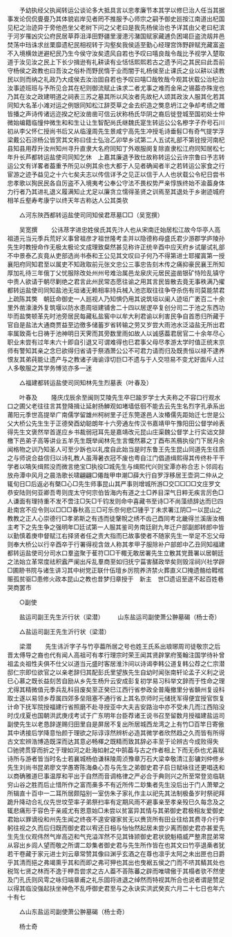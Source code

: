 <!-- { "loadSidebar": true } -->
　　予幼执经父执闻转运公谈论多大抵具言以忠孝廉节本其学以修巳治人任当其据事发论侃侃亹亹乃其体貌岩岸见者罔不推服予心师宗之嗣予御史廵按江南道出杞国见杞之治迹异于旁他邑坐父老树下问之父老曰是我先杨侯治也予详其由父老曰杞滨于河岁罹凶灾公府民居草莽沮泽田野疆里漫漶污潴国赋家藏逋负困竭巨盗流刼井邑焚荡中珰诛求丝栗靡遗杞民相视转于沟壑矣我侯适至勤心经理宫饰野辟赋充藏富盗不入境横敛迸避杞民乃生今侯守汝矣遗风自若也予叹曰嘻良哉令哉比予视学入楚取道于汝见汝之民上下长少揖逊有礼耕读有业恬恬熙熙若古之遗予问之其民曰此吾前守杨侯之政教也曰吾汝之俗朴而野民惰于业而闇于礼杨侯至止课氏之业以耕以读教民以则而纳之礼政乃大成侯去汝治固自若也予叹曰嘻□哉牧哉今观其状载公治杞治汝事迹班班与予所见合其在杞则御流赋止诛求二者尤事之难而金帛之锡葢亦殊宠也乃其在汝之政建明道之祠表三苏之墓其所以风汝者先故杞人颂其政汝人服其化若其同知大名革小滩对运之例银同知松江辞茭草之金去织造之獘息坍江之争却考绩之赠皆播之声诗传诸远迩揆之杞汝凿凿可信云状称杨氏华阴之裔后徙登城至国初处士仲微始编籍临憧仲微生和和生让让生智配尚氏继魏氏寔生转运公公名槮字子乔号石川初从李父怀仁授尚书后又从临潼周先生景咸宁高先生冲授毛诗垂髫□有奇气提学浮梁戴公石淙杨公皆赏其文称曰佳士弘治乙卯举乡试第二人五试礼部不第铨授河南杞县知县用荐升汝州知州寻升直隶大名府同知丁外艰服阕复除直隶松江府同知居松七年升长芦都转运盐使司同知乞休　上嘉其廉退予致仕故称转运公云许宗鲁曰予志转运公文有详畧者葢重予所见以例其余也大都于人见者确闻者半之若转运公家食之行宦游之迹予益见之十六七矣夫志以传信详予之见正以信于人人也状载公令杞日尝书忠孝歌以狥民民各自厉盗不入境夷考公奉公守法不畏权势严亲惇族终始不渝葢身体力行者乃其进礼退义履满知止尤足以廉贪立懦得圣贤之训焉至其退处于乡谢迹城府相羊丘壑寿考康宁以终天年古称达人公其类欤 

　　△河东陜西都转运盐使司同知侯君荩墓□□（吴宽撰） 

　　吴宽撰 
　　公讳荩字进忠姓侯氏其先汴人也从宋南迁始居松江故今华亭人高祖道元当元季兵荒好义事曾祖彦才祖世隆考圭并以隐德称母盛氏君少游郡学庐陵孙先生时教授命作无极太极论文成理致粲然甚见称许正统辛酉中应天府乡试屡试礼部不中景泰乙亥竟从吏部选尚书泰和王公见其文叹曰子何乃不得第进士耶擢寘第一授襄阳府同知君至以属吏不知政取前元张文忠公三事忠告刻木传之痛抑豪民襄王所知厚加礼待三年俄丁父忧服除改处州州号难治属邑龙泉庆元居民盗凿银矿恃险乱镇守中贵人欲请于朝尽剿绝之君言此州民常态愿往谕之用其言民皆散去竟无事秩满乃擢都转运盐使司同知盐池无垣诸无赖相率持兵械入池恣取往往争夺杀伤有司莫能禁君上疏陈其獘　朝廷命御史一人廵视人乃知惧仍用其说筑垣以阑人迹垣广袤百二十余里外凿濠濠外复筑堰以防水患周垣建铺舍二十四以居逻卒复创分司二于池之东西功毕而盐獘顿革先时池旁居民每藏私盐窖中以牟大利君谕以利害民争自首悉归所藏于官自是盐法大通商贾益至边徼多储蓄岁省转输之劳又岁尝大雨池水泛溢盐无所出君率属致斋七日祷于池神明日天霁而其旁数里雨如故人以诚感葢君居官二十余年尽心职业未尝有过年未六十即自引退又可谓难得也巳君事父母尽孝游太学时值正统末京师有警知其亲之念巳欲得归省请于祭酒萧公公不可君力请而归及既贵恒以禄不逮养恨友其弟莼能让遗产与之教诸子诲谕谆切巨□不遗与于人交坦易不变尤好面斥人过人多敬服之其学务愽览亦多一迷 

　　△福建都转运盐使司同知林先生烈墓表（叶春及） 

　　叶春及 
　　隆庆戊辰余至闽则艾陵先生卒巳踰岁学士大夫称之不容口行观水口之圃父老往往言其登降揖让延射扬觯观如堵墙低徊不能去云先生名烈字孔承系出莆阳元季世高提举广南儒学留雄州柯树里子迁东筦遂邑人汝椿儒先距始迁七世是公父大桥公先生生于正德癸酉幼聪朗年十六旁通左传汉书嘉靖甲午豫阳田公督学岭表得先生文褒然举首遂应乡书裁弱冠耳先是嘉靖改元昆山庄渠魏公督学上行实诎文辞檄下邑弟子高等讲业五羊先生既举闻林先生言慨然慕之丁酉布羔鴈执役门下居月余闻格物之训乃知圣人可至少跅也以礼度自此始当是时东鲁王先生昆山同道先生往质之与师说合益信归以诗礼教人虽溽暑衣冠不废也粤自江门倡道缉熙得其传终朴干干学者以嗃矢缉熙没而微言绝宝□执役□城先生与缉熙代兴则宝潭亦称合志卜邻闾右放舟潭中风月之晨浩歌长啸翩翩□僊哉甲申潮□薛大行自罗浮移居王壶洞二仲从之辄旬日□后返必有槩□心□先生师事昆山其严事则增城所游□交□□□□文庄罗文恭安陆则何亚卿吾粤则庞太守何宗伯皆海内有道之士□养目深气日粹无疾言厉色□人谦面有理持重不发不啻注□矢□千钧发则命中喜藏书至诗□不尚藻绩辞达而巳四赴南宫不应令则以□□□春秋高三□可乐奈何悲□锺乎丁未求署江阴□一以昆山之教教之正人心崇德行□孝弟斯之有违而徒鞶帨之绣不齿己酉同考北畿得兰溪唐汝楫主考下之先生争之强明年□廷试第一人服其鉴司务南廷尉九年迁户部副郎转郎中皆以勤慎着庚申督赋江右择贤者任之责大指而巳故事使者不随家先生一举足不忘父母则奉大桥公以行辛酉卒于行署得视含敛人称其孝甲子服除补户部郎中乙丑同知福建都转运盐使司分司水口羣盗聚于萑符□□干棷无敢居署先生立散其党葺署以居朝廷之法始立革常度祛积蠧严阑出斥乱羣商至如归抚宁菑害醝政举矣则毁淫祠兴社学辟□圃刱书院与诸生讲习其中树党正联什伍璮乡厉院养济禁火葬直义□掩遗骼给轊棺赈孤贫驱□患修火政本昆山之教也昔梦归章授于　新主　世□遗诏至遂不起百姓巷哭商罢市 

　　○副使 

　　盐运司副王先生沂行状（梁潜） 
　　山东盐运司副使萧公翀墓碣（杨士奇） 

　　△盐运司副王先生沂行状（梁潜） 

　　梁潜 
　　先生讳沂字子与竹亭葢所居之号也姓王氏系出琅琊周司徒敬宗之后晋太傅导之裔也代有闻人高祖可有孝行理宗时荣王闻其贤辟掌府笺翰注国学待补曾祖孟炎祖性夫俱不仕父以道当元盛时客居淮汴间以诗谒李韩公道复韩公荐之仁宗潜邸仁宗即位欲官之以亲老辞归其配彭氏里望族先生自幼时闻张南轩论孟子义利之说巳心慕之既长益刻苦自励从乡先生杨升云安成彭复初学易习科举文辞而于性命之理尤得其精微值元季兵乱科目废矣至正癸巳江西行省参政全普庵撤里分省贑州复设科取士遂以易领乡荐属四郊多垒阻塞不通行省上其名京师时元储抚军得便宜授官恢复计命下抚军院授福建行省照磨不赴寻授亚中大夫吉安路治中亦不受未几而江西陷没时戊戌夏也国朝洪武庚戌考试于广东明年台臣荐诸王说书召至留数月授福建盐运司副使先生以老恳辞遂赐归田里自是屏居不复出所居城西龙湾之上有竹□百竿日寄傲其中诱接后学降意怡颜于理欲之际谆谆然辨析必造其微学者欣然趋之久而皆有所得古文宏辨浩博造既深而达其意必畅檡之既精而致其辞必丰至于论辨古今成败得失　□驰骋贯穿而折之于理如河之赴海如射之中鹄葢与古之作者相上下而无忝也尤喜赋诗所与游者皆当时名士若襄城杨伯谦秣陵周浈豫章万石大梁幸敬清江彭镛刘仲修乡先生刘尚书昆弟廖文学愚寄陈海桑心吾与先生之弟御史君子启日赋咏往还更唱迭和以商确雅道巳事温厚和平出于自然而音调格律之严必合于典则兴之所至常登览临聎穷山谷之胜而后止惜所作之富而槀多不有近所传二玅集者先生没后出于门人萧翚之所辑直十百中一二耳所居颇隘别一室仿朱子家礼作主以祀先其法制极备岁时祭祀拜跪升降动合礼仪先世坟茔率子弟祭扫率有定期风雨不避事亲至孝亲殁巳久每念及之辄悲痛形于容色于亲戚尤有恩意始□未尝以贫富异其情与其弟御史君极相友爱御史君始以罪谪役和州先生闻之终夜不遑安寝家贫无以赉货所有田业往给其费寻介行李躬往视之久而后归既而御史君以宥还日相与怡怡然起居未尝少离而御史君亦甚爱先生先生仪观伟然气岸高迈和气充溢浑然不见其锋颕御史君状貌魁梧威严整肃昆弟常从容出乡闾人望而敬之所谓二玅集者御史君与先生所作皆在也其文曰竹亭退槀者犹若干卷藏于家元进士刘云章常赞其像曰渊乎玄酒之在尊也凛乎太阿之未出匣也日爵乎其清而挹之弗竭熏乎其和而即之弗可狎也其出也曳裾五侯之门而不哜其鲭其处也税驾七贤之林而不逸于柙吾尝求之古人葢不荅陈蕃之辟而唯啸傲于其榻者欤不然使及门孔氏则风雩之咏归端章甫之礼乐固将进退之绰然而特视其所合也说者谓是赞足以得其临没强起扶坐神色不乱呼御史君至与之永诀实洪武癸亥六月二十七日也年六十有七 

　　△山东盐运司副使萧公翀墓碣（杨士奇） 

　　杨士奇 
